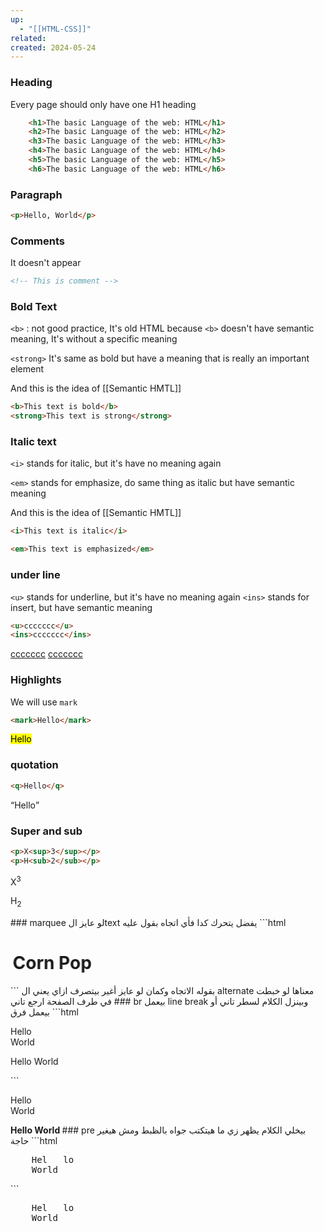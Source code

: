 ```yaml
---
up:
  - "[[HTML-CSS]]"
related: 
created: 2024-05-24
---
```


### Heading
Every page should only have one H1 heading
```HTML
	<h1>The basic Language of the web: HTML</h1>
    <h2>The basic Language of the web: HTML</h2>
    <h3>The basic Language of the web: HTML</h3>
    <h4>The basic Language of the web: HTML</h4>
    <h5>The basic Language of the web: HTML</h5>
    <h6>The basic Language of the web: HTML</h6>
```

### Paragraph

```HTML
<p>Hello, World</p>
```

### Comments
It doesn't appear

```HTML
<!-- This is comment -->
```
### Bold Text
`<b>` : not good practice, It's old HTML because `<b>` doesn't have semantic meaning, It's without a specific meaning

`<strong>` It's same as bold but have a meaning that is really an important element

And this is the idea of [[Semantic HMTL]]

```HTML
<b>This text is bold</b>
<strong>This text is strong</strong>
```

### Italic text
`<i>` stands for italic, but it's have no meaning again

`<em>` stands for emphasize, do same thing as italic but have semantic meaning

And this is the idea of [[Semantic HMTL]]

```HTML
<i>This text is italic</i>

<em>This text is emphasized</em>
```

### under line
`<u>` stands for underline, but it's have no meaning again
`<ins>` stands for insert, but have semantic meaning

```html
<u>ccccccc</u>
<ins>ccccccc</ins>
```
<u>ccccccc</u>
<ins>ccccccc</ins>

### Highlights 
We will use `mark`
```html
<mark>Hello</mark>
```
<mark>Hello</mark>

### quotation
```html
<q>Hello</q>
```
<q>Hello</q>
### Super and sub
```html
<p>X<sup>3</sup></p>
<p>H<sub>2</sub></p>
```

<p>X<sup>3</sup></p>
<p>H<sub>2</sub></p>
### marquee
لو عايز الtext يفضل يتحرك كدا فأي اتجاه بقول عليه
```html
<marquee behavior="alternate" direction="right">
	 <h1>Corn Pop</h1>
</marquee>
```
بقوله الاتجاه وكمان لو عايز أغير بيتصرف ازاي يعني ال alternate معناها لو خبطت في طرف الصفحة ارجع تاني
### br
بيعمل  line break وبينزل الكلام لسطر تاني أو بيعمل فرق
```html
<br>
<p>
	Hello <br>
	World <br>
</p>

<p>
	Hello
	World
</p>
```
<br>
<p>
	Hello <br>
	World <br>
</p>
<b>
	Hello
	World
</b>
### pre 
بيخلي الكلام يظهر زي ما هيتكتب جواه بالظبط ومش هيغير حاجة
```html 
<pre>
	Hel   lo
	World
</pre>
```

<pre>
	Hel   lo
	World
</pre>

